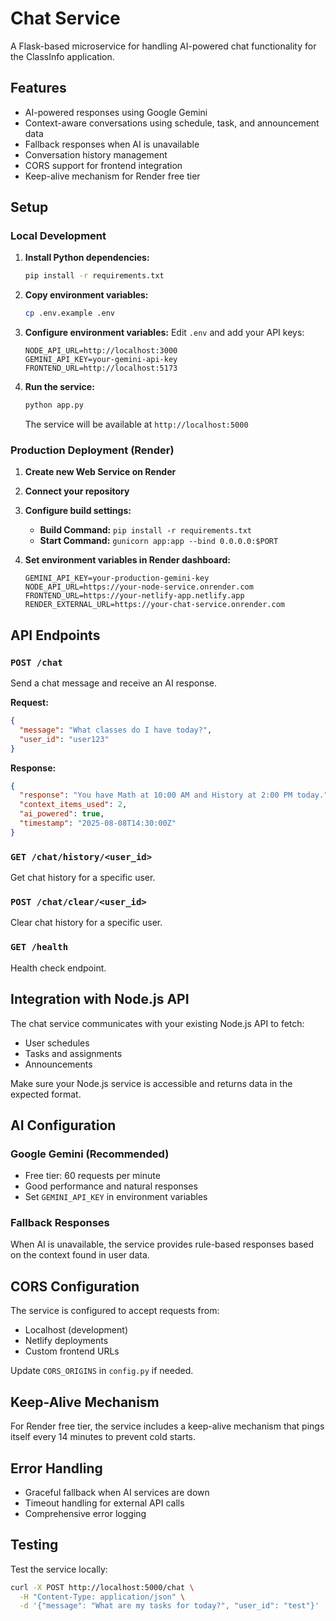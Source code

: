 # Chat Service

A Flask-based microservice for handling AI-powered chat functionality for the ClassInfo application.

## Features

- AI-powered responses using Google Gemini
- Context-aware conversations using schedule, task, and announcement data
- Fallback responses when AI is unavailable
- Conversation history management
- CORS support for frontend integration
- Keep-alive mechanism for Render free tier

## Setup

### Local Development

1. **Install Python dependencies:**
   ```bash
   pip install -r requirements.txt
   ```

2. **Copy environment variables:**
   ```bash
   cp .env.example .env
   ```

3. **Configure environment variables:**
   Edit `.env` and add your API keys:
   ```
   NODE_API_URL=http://localhost:3000
   GEMINI_API_KEY=your-gemini-api-key
   FRONTEND_URL=http://localhost:5173
   ```

4. **Run the service:**
   ```bash
   python app.py
   ```

   The service will be available at `http://localhost:5000`

### Production Deployment (Render)

1. **Create new Web Service on Render**
2. **Connect your repository**
3. **Configure build settings:**
   - **Build Command:** `pip install -r requirements.txt`
   - **Start Command:** `gunicorn app:app --bind 0.0.0.0:$PORT`

4. **Set environment variables in Render dashboard:**
   ```
   GEMINI_API_KEY=your-production-gemini-key
   NODE_API_URL=https://your-node-service.onrender.com
   FRONTEND_URL=https://your-netlify-app.netlify.app
   RENDER_EXTERNAL_URL=https://your-chat-service.onrender.com
   ```

## API Endpoints

### `POST /chat`
Send a chat message and receive an AI response.

**Request:**
```json
{
  "message": "What classes do I have today?",
  "user_id": "user123"
}
```

**Response:**
```json
{
  "response": "You have Math at 10:00 AM and History at 2:00 PM today.",
  "context_items_used": 2,
  "ai_powered": true,
  "timestamp": "2025-08-08T14:30:00Z"
}
```

### `GET /chat/history/<user_id>`
Get chat history for a specific user.

### `POST /chat/clear/<user_id>`
Clear chat history for a specific user.

### `GET /health`
Health check endpoint.

## Integration with Node.js API

The chat service communicates with your existing Node.js API to fetch:
- User schedules
- Tasks and assignments
- Announcements

Make sure your Node.js service is accessible and returns data in the expected format.

## AI Configuration

### Google Gemini (Recommended)
- Free tier: 60 requests per minute
- Good performance and natural responses
- Set `GEMINI_API_KEY` in environment variables

### Fallback Responses
When AI is unavailable, the service provides rule-based responses based on the context found in user data.

## CORS Configuration

The service is configured to accept requests from:
- Localhost (development)
- Netlify deployments
- Custom frontend URLs

Update `CORS_ORIGINS` in `config.py` if needed.

## Keep-Alive Mechanism

For Render free tier, the service includes a keep-alive mechanism that pings itself every 14 minutes to prevent cold starts.

## Error Handling

- Graceful fallback when AI services are down
- Timeout handling for external API calls
- Comprehensive error logging

## Testing

Test the service locally:

```bash
curl -X POST http://localhost:5000/chat \
  -H "Content-Type: application/json" \
  -d '{"message": "What are my tasks for today?", "user_id": "test"}'
```
